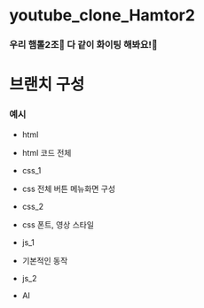 # youtube_clone_Hamtor2

### 우리 햄톨2조🐹 다 같이 화이팅 해봐요!🌟


# 브랜치 구성 
### 예시
- html
-   html 코드 전체

- css_1
-   css 전체 버튼 메뉴화면 구성

- css_2
-   css 폰트, 영상 스타일

- js_1
-  기본적인 동작

- js_2
-  AI
